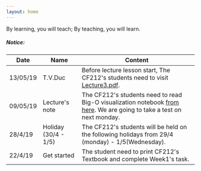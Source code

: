 ```yaml
---
layout: home
---
```


By learning, you will teach; By teaching, you will learn.

<div class="divider"></div>
<div class="section">
    <h5>Notice:</h5> 
    <div class="row">
          <div class="col s12">
            <table class="striped centered">
             <thead class="card-panel teal lighten-2 white-text">
                <tr>
                    <th>Date</th>
                    <th>Name</th>
                    <th>Content</th>
                </tr>
              </thead>
              <tbody>
                <tr>
                  <td>13/05/19</td>
                  <td>T.V.Duc</td>
                  <td>Before lecture lesson start, The CF212's students need to visit <a href="{{ "/Materials/Labs/buoi3.pdf" | relative_url }}">Lecture3.pdf</a>.</td>
                </tr>
                <tr>
                  <td>09/05/19</td>
                  <td>Lecture's note</td>
                  <td>The CF212's students need to read Big-O visualization notebook <a href="https://github.com/cstlu/CF212/blob/master/Materials/Labs/bigo-visualization.ipynb">from here</a>. We are going to take a test on next monday. </td>
                </tr>
                <tr>
                  <td>28/4/19</td>
                  <td>Holiday (30/4 - 1/5)</td>
                  <td>The CF212's students will be held on the following holidays from 29/4 (monday) - 1/5(Wednesday). </td>
                </tr>
                <tr>
                  <td>22/4/19</td>
                  <td>Get started</td>
                  <td>The student need to print CF212's Textbook and complete Week1's task.</td>
                </tr>
              </tbody>
            </table>
          </div>
    </div>
</div>
